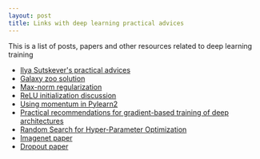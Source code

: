 ```yaml
---
layout: post
title: Links with deep learning practical advices
---
```

This is a list of posts, papers and other resources related to deep learning 
training

* [Ilya Sutskever's practical advices](http://yyue.blogspot.ca/2015/01/a-brief-overview-of-deep-learning.html)
* [Galaxy zoo solution](http://benanne.github.io/2014/04/05/galaxy-zoo.html)
* [Max-norm regularization](https://plus.google.com/+IanGoodfellow/posts/QUaCJfvDpni)
* [ReLU initialization discussion](https://plus.google.com/+EricBattenberg/posts/f3tPKjo7LFa)
* [Using momentum in Pylearn2](https://blog.safaribooksonline.com/2014/02/14/using-momentum-pylearn2/)
* [Practical recommendations for gradient-based training of deep architectures](http://arxiv.org/abs/1206.5533)
* [Random Search for Hyper-Parameter Optimization](http://www.jmlr.org/papers/volume13/bergstra12a/bergstra12a.pdf)
* [Imagenet paper](http://www.cs.toronto.edu/~fritz/absps/imagenet.pdf)
* [Dropout paper](http://arxiv.org/pdf/1207.0580.pdf)
